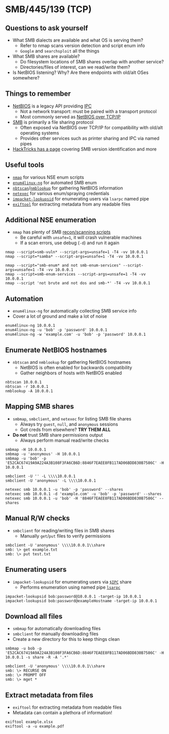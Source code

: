 # SMB/445/139 (TCP)

## Questions to ask yourself
  *  What SMB dialects are available and what OS is serving them?
      *  Refer to nmap scans version detection and script enum info
      *  `Google` and `searchsploit` all the things
  *  What SMB shares are available?
      *  Do filesystem locations of SMB shares overlap with another service?
      *  Directories/files of interest, can we read/write them?
  *  Is NetBIOS listening? Why? Are there endpoints with old/alt OSes somewhere?

## Things to remember
  *  [NetBIOS](https://datatracker.ietf.org/doc/html/rfc1001) is a legacy API providing [IPC](https://en.wikipedia.org/wiki/Inter-process_communication)
      *  Not a network transport: must be paired with a transport protocol
      *  Most commonly served as [NetBIOS over TCP/IP](https://learn.microsoft.com/en-us/previous-versions/windows/it-pro/windows-2000-server/cc940063(v=technet.10))
  *  [SMB](https://learn.microsoft.com/en-us/windows/win32/fileio/microsoft-smb-protocol-and-cifs-protocol-overview) is primarily a file sharing protocol
      *  Often exposed via NetBIOS over TCP/IP for compatibility with old/alt operating systems
      *  Provides other services such as printer sharing and IPC via named pipes
  *  [HackTricks has a page](https://book.hacktricks.xyz/network-services-pentesting/pentesting-smb#smb-server-version) covering SMB version identification and more

## Useful tools
  *  [`nmap`](https://nmap.org/) for various NSE enum scripts
  *  [`enum4linux-ng`](https://github.com/cddmp/enum4linux-ng) for automated SMB enum
  *  [`nbtscan`](https://github.com/resurrecting-open-source-projects/nbtscan)/[`nmblookup`](https://www.samba.org/samba/docs/current/man-html/nmblookup.1.html) for gathering NetBIOS information
  *  [`netexec`](https://www.netexec.wiki/) for various enum/spraying credentials
  *  [`impacket-lookupsid`](https://github.com/fortra/impacket/blob/master/examples/lookupsid.py) for enumerating users via `lsarpc` named pipe
  *  [`exiftool`](https://exiftool.org/) for extracting metadata from any readable files

## Additional NSE enumeration
  *  `nmap` has plenty of SMB [recon/scanning scripts](https://nmap.org/search/?q=smb)
      *  Be careful with `unsafe=1`, it will crash vulnerable machines
      *  If a scan errors, use debug (`-d`) and run it again

```
nmap --script=smb-vuln* --script-args=unsafe=1 -T4 -vv 10.0.0.1
nmap --script=*samba* --script-args=unsafe=1 -T4 -vv 10.0.0.1
```

```
nmap --script="smb-enum* and not smb-enum-services" --script-args=unsafe=1 -T4 -vv 10.0.0.1
nmap --script=smb-enum-services --script-args=unsafe=1 -T4 -vv 10.0.0.1
nmap --script 'not brute and not dos and smb-*' -T4 -vv 10.0.0.1
```

## Automation
  *  `enum4linux-ng` for automatically collecting SMB service info
  *  Cover a lot of ground and make a lot of noise

```
enum4linux-ng 10.0.0.1
enum4linux-ng -u 'bob' -p 'password' 10.0.0.1
enum4linux-ng -w 'example.com' -u 'bob' -p 'password' 10.0.0.1
```

## Enumerate NetBIOS hostnames
  *  `nbtscan` and `nmblookup` for gathering NetBIOS hostnames
      *  NetBIOS is often enabled for backwards compatibility
      *  Gather neighbors of hosts with NetBIOS enabled

```
nbtscan 10.0.0.1
nbtscan -r 10.0.0.1
nmblookup -A 10.0.0.1
```

## Mapping SMB shares
  *  `smbmap`, `smbclient`, and `netexec` for listing SMB file shares
      *  Always try `guest`, `null`, and `anonymous` sessions
      *  Got creds from elsewhere? **TRY THEM ALL**
  *  **Do not** trust SMB share permissions output
      *  Always perform manual read/write checks

```
smbmap -H 10.0.0.1
smbmap -u 'anonymous' -H 10.0.0.1
smbmap -u 'bob' -p 'E52CAC67419A9A224A3B108F3FA6CB6D:8846F7EAEE8FB117AD06BDD830B7586C' -H 10.0.0.1
```

```
smbclient -U '' -L \\\\10.0.0.1
smbclient -U 'anonymous' -L \\\\10.0.0.1
```

```
netexec smb 10.0.0.1 -u 'bob' -p 'password' --shares
netexec smb 10.0.0.1 -d 'example.com' -u 'bob' -p 'password' --shares
netexec smb 10.0.0.1 -u 'bob' -H '8846F7EAEE8FB117AD06BDD830B7586C' --shares
```

## Manual R/W checks
  *  `smbclient` for reading/writing files in SMB shares
      *  Manually `get`/`put` files to verify permissions

```
smbclient -U 'anonymous' \\\\10.0.0.1\\share
smb: \> get example.txt
smb: \> put test.txt
```

## Enumerating users
  *  `impacket-lookupsid` for enumerating users via [`$IPC`](https://learn.microsoft.com/en-us/troubleshoot/windows-server/networking/inter-process-communication-share-null-session) share
      *  Performs enumeration using named pipe [`lsarpc`](https://github.com/fortra/impacket/blob/master/examples/lookupsid.py#L39)

```
impacket-lookupsid bob:password@10.0.0.1 -target-ip 10.0.0.1
impacket-lookupsid bob:password@exampleHostname -target-ip 10.0.0.1
```

## Download all files
  *  `smbmap` for automatically downloading files
  *  `smbclient` for manually downloading files
  *  Create a new directory for this to keep things clean

```
smbmap -u bob -p 'E52CAC67419A9A224A3B108F3FA6CB6D:8846F7EAEE8FB117AD06BDD830B7586C' -H 10.0.0.1 -s share -R -A '.*'
```

```
smbclient -U 'anonymous' \\\\10.0.0.1\\share
smb: \> RECURSE ON
smb: \> PROMPT OFF
smb: \> mget *
```

## Extract metadata from files
  *  `exiftool` for extracting metadata from readable files
  *  Metadata can contain a plethora of information!

```
exiftool example.xlsx
exiftool -a -u example.pdf
```
